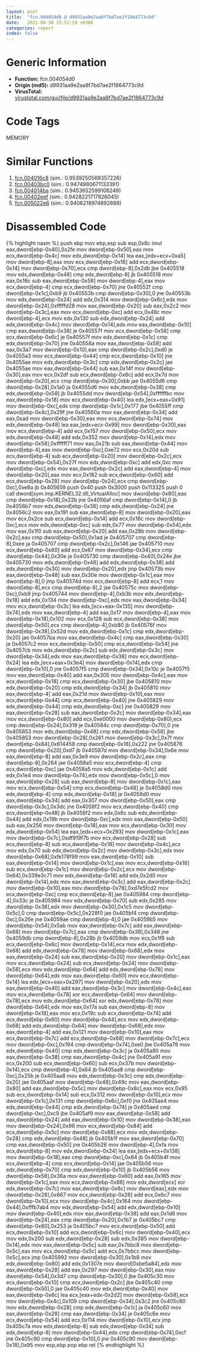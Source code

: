 ```yaml
---
layout: post
title:  "fcn.004054d0 @ d9931aa9e2aa8f7bd7ae2f1864773c9d"
date:   2021-08-30 15:52:19 +0300
categories: report
index: false
---
```


# Generic Information
- **Function:** fcn.004054d0
- **Origin (md5):** d9931aa9e2aa8f7bd7ae2f1864773c9d
- **VirusTotal:** [virustotal.com/gui/file/d9931aa9e2aa8f7bd7ae2f1864773c9d][virustotal_ref]

# Code Tags
<span class="tag" id="MEMORY">MEMORY</span>


# Similar Functions

1. [fcn.004016c8][similar_1_ref] (sim.: 0.9539250569357226)
2. [fcn.00403bc0][similar_2_ref] (sim.: 0.9474980671133391)
3. [fcn.004014ba][similar_3_ref] (sim.: 0.9453652599108249)
4. [fcn.00402eef][similar_4_ref] (sim.: 0.9428221717826045)
5. [fcn.005022e6][similar_5_ref] (sim.: 0.9406218974892888)


# Disassembled Code

{% highlight nasm %}
push ebp
mov ebp,esp
sub esp,0x8c
imul eax,dword[ebp-0x40],0x2fe
mov dword[ebp-0x50],eax
mov ecx,dword[ebp-0x4c]
mov edx,dword[ebp-0x14]
lea eax,[edx+ecx+0xa5]
mov dword[ebp-8],eax
mov ecx,dword[ebp-0x18]
add ecx,dword[ebp-0x14]
mov dword[ebp-0x70],ecx
cmp dword[ebp-8],0x2db
jbe 0x405518
mov edx,dword[ebp-0x48]
cmp edx,dword[ebp-8]
jb 0x405518
mov eax,0x16c
sub eax,dword[ebp-0x58]
mov dword[ebp-4],eax
mov ecx,dword[ebp-4]
cmp ecx,dword[ebp-0x70]
jne 0x40552f
cmp dword[ebp-0x1c],0xb9
jb 0x40553b
cmp dword[ebp-0x30],0
jne 0x40553b
mov edx,dword[ebp-0x24]
add edx,0x314
mov dword[ebp-0x6c],edx
mov dword[ebp-0x24],0xfffffd28
mov eax,dword[ebp-0x20]
sub eax,0x2c2
mov dword[ebp-0x3c],eax
mov ecx,dword[ebp-0xc]
add ecx,0x48c
mov dword[ebp-4],ecx
mov edx,0x130
sub edx,dword[ebp-0x24]
add edx,dword[ebp-0x4c]
mov dword[ebp-0x14],edx
mov eax,dword[ebp-0x10]
cmp eax,dword[ebp-0x38]
je 0x40557f
mov ecx,dword[ebp-0x58]
cmp ecx,dword[ebp-0x6c]
je 0x40557f
mov edx,dword[ebp-0x1c]
cmp edx,dword[ebp-0x70]
jne 0x40558a
mov eax,dword[ebp-0x58]
add eax,0x3a7
mov dword[ebp-0x10],eax
cmp dword[ebp-0x2c],0xd0
je 0x4055a3
mov ecx,dword[ebp-0x44]
cmp ecx,dword[ebp-0x10]
jne 0x4055ae
mov edx,dword[ebp-0x3c]
cmp edx,dword[ebp-0x2c]
jae 0x4055ae
mov eax,dword[ebp-0x44]
sub eax,0x14f
mov dword[ebp-0x30],eax
mov ecx,0x2df
sub ecx,dword[ebp-0x6c]
add ecx,0x7d
mov dword[ebp-0x20],ecx
cmp dword[ebp-0x30],0xbb
jae 0x4055d6
cmp dword[ebp-0x28],0x1a0
ja 0x4055d6
mov edx,dword[ebp-0x38]
cmp edx,dword[ebp-0x58]
jb 0x4055dd
mov dword[ebp-0x54],0xffffffbc
mov eax,dword[ebp-0x18]
mov ecx,dword[ebp-0x40]
lea edx,[ecx+eax+0x91]
mov dword[ebp-0xc],edx
cmp dword[ebp-0x1c],0x177
jbe 0x4055ff
cmp dword[ebp-0x4c],0x29f
jne 0x40560a
mov eax,dword[ebp-0x34]
add eax,0xad
mov dword[ebp-0x30],eax
mov ecx,dword[ebp-0x74]
mov edx,dword[ebp-0x48]
lea eax,[edx+ecx-0x99]
mov dword[ebp-0x30],eax
mov ecx,dword[ebp-4]
add ecx,0x157
mov dword[ebp-0x50],ecx
mov edx,dword[ebp-0x48]
add edx,0x352
mov dword[ebp-0x14],edx
mov dword[ebp-0x58],0xffffff71
mov eax,0x21b
sub eax,dword[ebp-0x44]
mov dword[ebp-4],eax
mov dword[ebp-0xc],0xe72
mov ecx,0x20d
sub ecx,dword[ebp-4]
sub ecx,dword[ebp-0x20]
mov dword[ebp-0x2c],ecx
mov dword[ebp-0x54],0x27f
mov edx,dword[ebp-0xc]
add edx,0xc
mov dword[ebp-0xc],edx
mov eax,dword[ebp-0x2c]
add eax,dword[ebp-4]
mov dword[ebp-0x20],eax
mov ecx,0x182
sub ecx,dword[ebp-0x60]
add ecx,dword[ebp-0x28]
mov dword[ebp-0x24],ecx
cmp dword[ebp-0xc],0xe8a
jb 0x405659
push 0x40
push 0x3000
push 0x113325
push 0
call dword[sym.imp.KERNEL32.dll_VirtualAlloc]
mov dword[ebp-0x80],eax
cmp dword[ebp-0x18],0x22b
jne 0x4056af
cmp dword[ebp-0x14],0
jb 0x4056b7
mov edx,dword[ebp-0x38]
cmp edx,dword[ebp-0x24]
jne 0x4056c2
mov eax,0x191
sub eax,dword[ebp-8]
mov dword[ebp-0x20],eax
mov ecx,0x2ce
sub ecx,dword[ebp-0x14]
add ecx,0x16c
mov dword[ebp-0xc],ecx
mov edx,dword[ebp-0xc]
sub edx,0x77
mov dword[ebp-0x54],edx
mov eax,0x1f0
sub eax,dword[ebp-0x20]
add eax,0x28b
mov dword[ebp-0x2c],eax
cmp dword[ebp-0x50],0x1ad
je 0x405707
cmp dword[ebp-8],0xee
ja 0x405707
cmp dword[ebp-0x2c],0x146
jae 0x405710
mov ecx,dword[ebp-0x60]
add ecx,0x67
mov dword[ebp-0x34],ecx
cmp dword[ebp-0x44],0x30e
je 0x405730
cmp dword[ebp-0x40],0x24e
jbe 0x405730
mov edx,dword[ebp-0x48]
add edx,dword[ebp-0x38]
add edx,dword[ebp-0x30]
mov dword[ebp-0x20],edx
jmp 0x40573b
mov eax,dword[ebp-0x48]
sub eax,0x30e
mov dword[ebp-0x1c],eax
mov dword[ebp-8],0
jmp 0x40574d
mov ecx,dword[ebp-8]
add ecx,1
mov dword[ebp-8],ecx
cmp dword[ebp-8],2
jae 0x40575c
mov dword[ebp-0xc],0xb9
jmp 0x405744
mov dword[ebp-4],0xb3b
mov edx,dword[ebp-0x18]
add edx,0x134
mov dword[ebp-0xc],edx
mov eax,dword[ebp-0x34]
mov ecx,dword[ebp-0x3c]
lea edx,[ecx+eax-0x135]
mov dword[ebp-0x74],edx
mov eax,dword[ebp-4]
add eax,0x17
mov dword[ebp-4],eax
mov dword[ebp-0x18],0x102
mov ecx,0x128
sub ecx,dword[ebp-0x38]
mov dword[ebp-0x50],ecx
cmp dword[ebp-4],0xb80
jb 0x40576f
mov dword[ebp-0x38],0x52d
mov edx,dword[ebp-0x1c]
cmp edx,dword[ebp-0x20]
jae 0x4057ba
mov eax,dword[ebp-0x4c]
cmp eax,dword[ebp-0x30]
je 0x4057c2
mov ecx,dword[ebp-0x50]
cmp ecx,dword[ebp-0x54]
jne 0x4057cb
mov edx,dword[ebp-0x2c]
sub edx,dword[ebp-0x3c]
mov dword[ebp-0x34],edx
mov eax,dword[ebp-0x38]
mov ecx,dword[ebp-0x24]
lea edx,[ecx+eax+0x3e4]
mov dword[ebp-0x14],edx
cmp dword[ebp-0x10],0
jne 0x4057f5
cmp dword[ebp-0x34],0x10c
je 0x4057f5
mov eax,dword[ebp-0x40]
add eax,0x305
mov dword[ebp-0x4c],eax
mov ecx,dword[ebp-0x18]
cmp ecx,dword[ebp-0x30]
jbe 0x405810
mov edx,dword[ebp-0x20]
cmp edx,dword[ebp-0x34]
jb 0x405810
mov eax,dword[ebp-4]
add eax,0x21d
mov dword[ebp-0x10],eax
mov ecx,dword[ebp-0x44]
cmp ecx,dword[ebp-0x40]
jne 0x405829
mov edx,dword[ebp-0x44]
cmp edx,dword[ebp-0xc]
jne 0x405829
mov eax,dword[ebp-0x28]
sub eax,dword[ebp-0x2c]
mov dword[ebp-0x34],eax
mov ecx,dword[ebp-0x80]
add ecx,0xe0000
mov dword[ebp-0x80],ecx
cmp dword[ebp-0x24],0x319
je 0x40584c
cmp dword[ebp-0x70],0
jne 0x405853
mov edx,dword[ebp-0x48]
cmp edx,dword[ebp-0x58]
jbe 0x405853
mov dword[ebp-0x28],0x261
mov dword[ebp-0x3c],0x7f
mov dword[ebp-0x84],0x614458
cmp dword[ebp-0x18],0x222
jne 0x405876
cmp dword[ebp-0x20],0xd7
jb 0x40587d
mov dword[ebp-0x34],0x6e
mov eax,dword[ebp-8]
add eax,0x3e9
mov dword[ebp-0x2c],eax
cmp dword[ebp-8],0x264
jae 0x4058a5
mov ecx,dword[ebp-4]
cmp ecx,dword[ebp-0xc]
jae 0x4058a5
mov edx,dword[ebp-0x1c]
add edx,0x1e4
mov dword[ebp-0x74],edx
mov dword[ebp-0x5c],0
mov eax,dword[ebp-0x28]
sub eax,dword[ebp-8]
mov dword[ebp-0x1c],eax
mov ecx,dword[ebp-0x54]
cmp ecx,dword[ebp-0x48]
je 0x4058d0
mov edx,dword[ebp-4]
cmp edx,dword[ebp-0x18]
je 0x4058d0
mov eax,dword[ebp-0x34]
add eax,0x307
mov dword[ebp-0x50],eax
cmp dword[ebp-0x3c],0x3dc
jne 0x4058f2
mov ecx,dword[ebp-0x40]
cmp ecx,dword[ebp-0x48]
jb 0x4058f2
mov edx,0x6c
sub edx,dword[ebp-0x44]
add edx,0x19b
mov dword[ebp-0xc],edx
mov eax,dword[ebp-0x50]
sub eax,0x256
mov dword[ebp-0x18],eax
mov ecx,dword[ebp-0x30]
mov edx,dword[ebp-0x54]
lea eax,[edx+ecx+0x293]
mov dword[ebp-0x1c],eax
mov dword[ebp-0x7c],0xdf919f7b
mov ecx,dword[ebp-0x28]
sub ecx,dword[ebp-8]
sub ecx,dword[ebp-0x18]
mov dword[ebp-0x4c],ecx
mov edx,0x70
sub edx,dword[ebp-0x2c]
mov dword[ebp-0x3c],edx
mov dword[ebp-0x68],0xfe178f99
mov eax,dword[ebp-0x10]
sub eax,dword[ebp-0x14]
mov dword[ebp-0x1c],eax
mov ecx,dword[ebp-0x18]
sub ecx,dword[ebp-0x1c]
mov dword[ebp-0x2c],ecx
mov dword[ebp-0x64],0x339e3c71
mov edx,dword[ebp-0x18]
add edx,0x2d0
mov dword[ebp-0x14],edx
mov eax,dword[ebp-0x3c]
add eax,dword[ebp-0x2c]
mov dword[ebp-0x10],eax
mov dword[ebp-0x78],0xd7e5fcd2
mov ecx,dword[ebp-0xc]
cmp ecx,dword[ebp-8]
jae 0x405984
cmp dword[ebp-4],0x33c
je 0x405984
mov edx,dword[ebp-0x70]
sub edx,0x285
mov dword[ebp-0x38],edx
mov dword[ebp-0x30],0x1c5
mov dword[ebp-0x5c],0
cmp dword[ebp-0x5c],0x228f0
jae 0x405bf4
cmp dword[ebp-0xc],0x26e
jne 0x4059ae
cmp dword[ebp-4],0
jae 0x4059b5
mov dword[ebp-0x54],0x5ab
mov eax,dword[ebp-0x7c]
add eax,dword[ebp-0x68]
mov dword[ebp-0x7c],eax
cmp dword[ebp-0x38],0x348
jne 0x4059db
cmp dword[ebp-8],0x28b
jb 0x4059db
mov ecx,0x1f8
sub ecx,dword[ebp-0x6c]
mov dword[ebp-0x14],ecx
mov edx,dword[ebp-0x68]
add edx,dword[ebp-0x78]
mov dword[ebp-0x68],edx
mov eax,dword[ebp-0x24]
sub eax,dword[ebp-0x20]
mov dword[ebp-0x1c],eax
mov ecx,dword[ebp-0x24]
sub ecx,dword[ebp-0x24]
mov dword[ebp-0x58],ecx
mov edx,dword[ebp-0x64]
add edx,dword[ebp-0x78]
mov dword[ebp-0x64],edx
mov eax,dword[ebp-0x60]
mov ecx,dword[ebp-0x14]
lea edx,[ecx+eax+0x297]
mov dword[ebp-0x20],edx
mov eax,dword[ebp-0x40]
add eax,dword[ebp-0x3c]
mov dword[ebp-0x4c],eax
mov ecx,dword[ebp-0x78]
xor ecx,dword[ebp-0x64]
mov dword[ebp-0x78],ecx
mov edx,dword[ebp-0x64]
xor edx,dword[ebp-0x78]
mov dword[ebp-0x64],edx
mov eax,0x17a
sub eax,dword[ebp-8]
mov dword[ebp-0x18],eax
mov ecx,0x19c
sub ecx,dword[ebp-0x74]
add ecx,dword[ebp-0x60]
mov dword[ebp-0x44],ecx
mov edx,dword[ebp-0x68]
add edx,dword[ebp-0x64]
mov dword[ebp-0x68],edx
mov eax,dword[ebp-4]
add eax,0x121
mov dword[ebp-0x10],eax
mov ecx,dword[ebp-0x7c]
add ecx,dword[ebp-0x68]
mov dword[ebp-0x7c],ecx
mov dword[ebp-0xc],0x194
cmp dword[ebp-0x74],0xe0
jbe 0x405a78
mov edx,dword[ebp-0x40]
cmp edx,dword[ebp-0x3c]
ja 0x405a80
mov eax,dword[ebp-0x38]
cmp eax,dword[ebp-0x4c]
jne 0x405a91
mov ecx,0x200
sub ecx,dword[ebp-0x60]
sub ecx,0x37b
mov dword[ebp-0x14],ecx
cmp dword[ebp-4],0x64
jb 0x405aa8
cmp dword[ebp-0xc],0x25b
je 0x405aa8
mov edx,dword[ebp-0x3c]
cmp edx,dword[ebp-0x20]
jae 0x405aaf
mov dword[ebp-0x48],0x49c
mov eax,dword[ebp-0x80]
add eax,dword[ebp-0x5c]
mov dword[ebp-0x8c],eax
mov ecx,0x95
sub ecx,dword[ebp-0x14]
sub ecx,0x312
mov dword[ebp-0x10],ecx
mov dword[ebp-0x1c],0x131
cmp dword[ebp-0x6c],0xf0
jne 0x405ae4
mov edx,dword[ebp-0x44]
cmp edx,dword[ebp-0x74]
je 0x405aed
cmp dword[ebp-0xc],0xc9
jbe 0x405af9
mov eax,dword[ebp-0x58]
add eax,dword[ebp-0x24]
add eax,dword[ebp-0x10]
mov dword[ebp-0x38],eax
mov dword[ebp-0x24],0x96
mov ecx,dword[ebp-0x84]
add ecx,dword[ebp-0x5c]
mov dword[ebp-0x88],ecx
mov edx,dword[ebp-0x28]
cmp edx,dword[ebp-0x48]
jb 0x405b1f
mov eax,dword[ebp-0x70]
cmp eax,dword[ebp-0x50]
jne 0x405b26
mov dword[ebp-4],0xfa
mov ecx,dword[ebp-8]
mov edx,dword[ebp-0x24]
lea eax,[edx+ecx+0x138]
mov dword[ebp-0x18],eax
cmp dword[ebp-0xc],0x84
jb 0x405b4f
mov ecx,dword[ebp-4]
cmp ecx,dword[ebp-0x14]
jae 0x405b56
mov edx,dword[ebp-0x70]
cmp edx,dword[ebp-0x10]
jb 0x405b56
mov dword[ebp-0x58],0x36a
mov eax,dword[ebp-0x60]
add eax,0x165
mov dword[ebp-0x1c],eax
mov ecx,dword[ebp-0x88]
mov edx,dword[ecx]
xor edx,dword[ebp-0x7c]
mov eax,dword[ebp-0x8c]
mov dword[eax],edx
mov dword[ebp-0x28],0x667
mov ecx,dword[ebp-0x28]
add ecx,0x6c7
mov dword[ebp-0x10],ecx
mov dword[ebp-0x4c],0x164
mov dword[ebp-0x44],0xfffb7ab4
mov edx,dword[ebp-0x54]
add edx,dword[ebp-0x10]
mov dword[ebp-0x40],edx
mov eax,dword[ebp-0x38]
add eax,0x1d8
mov dword[ebp-0x24],eax
cmp dword[ebp-0x20],0x1b7
je 0x405bc7
cmp dword[ebp-0x60],0x253
ja 0x405bc7
mov ecx,dword[ebp-0x50]
add ecx,dword[ebp-0x10]
add ecx,dword[ebp-0x6c]
mov dword[ebp-0x40],ecx
mov edx,0x200
sub edx,dword[ebp-0x28]
sub edx,0x385
mov dword[ebp-0x14],edx
mov eax,dword[ebp-0x5c]
sub eax,0x7bbc8
mov dword[ebp-0x5c],eax
mov ecx,dword[ebp-0x5c]
add ecx,0x7bbcc
mov dword[ebp-0x5c],ecx
jmp 0x405992
mov dword[ebp-0x30],0x1b8
mov edx,dword[ebp-0x80]
add edx,0x1307e
mov dword[0xbe5a84],edx
mov eax,dword[ebp-0x28]
add eax,0x297
mov dword[ebp-0x30],eax
mov dword[ebp-0x54],0x3d7
cmp dword[ebp-0x30],0
jbe 0x405c30
mov ecx,dword[ebp-0x10]
cmp ecx,dword[ebp-0x2c]
jbe 0x405c40
cmp dword[ebp-0x50],0
jae 0x405c40
mov edx,dword[ebp-0x40]
mov eax,dword[ebp-0x6c]
lea ecx,[eax+edx-0x2d2]
mov dword[ebp-0x58],ecx
mov dword[ebp-0x4c],0x109
cmp dword[ebp-0x34],0x3c2
jne 0x405c60
mov edx,dword[ebp-0x28]
cmp edx,dword[ebp-0x1c]
ja 0x405c60
mov eax,dword[ebp-0x28]
cmp eax,dword[ebp-0x34]
je 0x405c6e
mov ecx,dword[ebp-0x54]
add ecx,0x114
mov dword[ebp-0x10],ecx
jmp 0x405c7a
mov edx,dword[ebp-8]
sub edx,dword[ebp-0x34]
sub edx,dword[ebp-8]
mov dword[ebp-0x44],edx
cmp dword[ebp-0x74],0xcf
jne 0x405c90
cmp dword[ebp-0x10],0
jne 0x405c90
mov dword[ebp-0x18],0x95
mov esp,ebp
pop ebp
ret
{% endhighlight %}


[similar_1_ref]: /report/fcn.004016c8@5259335d91053a0aca8d4605aaf76901
[similar_2_ref]: /report/fcn.00403bc0@4643b8f5a3d13e435a65fc553546b71e
[similar_3_ref]: /report/fcn.004014ba@c765b75e3a5692b4355688c214629643
[similar_4_ref]: /report/fcn.00402eef@39cc9d1efb3c13c15792b3ba0142fd3c
[similar_5_ref]: /report/fcn.005022e6@83988dfbad7ef22f154ca57f42d6fb92
[virustotal_ref]: https://www.virustotal.com/gui/file/d9931aa9e2aa8f7bd7ae2f1864773c9d